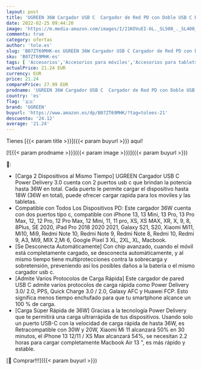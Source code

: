 ```yaml
---
layout: post
title: 'UGREEN 36W Cargador USB C  Cargador de Red PD con Doble USB C Retracompatible 30W 20W  Enchufe Tipo C Rapida para iPhone 13 12 Pro MAX 11 X 8 Xiaomi Mi11 Redmi10 y Galaxy S21 iPad Pro Macbook Pro'
date: 2022-02-25 09:44:20
image: 'https://m.media-amazon.com/images/I/21KOVuEI-6L._SL500_._SL400_.jpg'
comments: true
category: ofertas
author: 'tole.es'
slug: 'B07ZT69MHK-es UGREEN 36W Cargador USB C Cargador de Red PD con Doble USB...'
sku: 'B07ZT69MHK-es'
tags: [ 'Accesorios','Accesorios para móviles','Accesorios para tablets','Cargadores de móvil de red','Cargadores para móviles','Cargadores y adaptadores para tablets','Comunicación móvil y accesorios','Electrónica','Informática','ipad','iphone','ugreen', ]
actualPrice: 21.24 EUR
currency: EUR
price: 21.24
comparePrice: 27.99 EUR
prodname: 'UGREEN 36W Cargador USB C  Cargador de Red PD con Doble USB C Retracompatible 30W 20W  Enchufe Tipo C Rapida para iPhone 13 12 Pro MAX 11 X 8 Xiaomi Mi11 Redmi10 y Galaxy S21 iPad Pro Macbook Pro'
country: 'es'
flag: '🇪🇸'
brand: 'UGREEN'
buyurl: 'https://www.amazon.es/dp/B07ZT69MHK/?tag=tolees-21'
descuento: '24.12'
average: '21.24'
---
```


Tienes [{{< param title >}}]({{< param buyurl >}}) aqui!

[![{{< param prodname >}}]({{< param image >}})]({{< param buyurl >}})

🔎:

- [Carga 2 Dispositivos al Mismo Tiempo] UGREEN Cargador USB C Power Delivery 3.0 cuenta con 2 puertos usb c que brindan la potencia hasta 36W en total. Cada puerto le permite cargar el dispositivo hasta 18W (36W en total), puede ofrecer cargar rapida para los moviles y las tabletas.
- Compatible con Todos Los Dispositivos PD: Este cargador 36W cuenta con dos puertos tipo c, compatible con iPhone 13, 13 Mini, 13 Pro, 13 Pro Max, 12, 12 Pro, 12 Pro Max, 12 Mini, 11, 11 pro, XS, XS MAX, XR, X, 9, 8, 8Plus, SE 2020, iPad Pro 2018 2020 2021, Galaxy S21, S20, Xiaomi Mi11, Mi10, Mi9, Redmi Note 10, Redmi Note 9, Redmi Note 8, Redmi 10, Redmi 9, A3, Mi9, MIX 2,Mi 6, Google Pixel 3 XL, 2XL, XL, Macbook.
- [Se Desconecta Automáticamente] Con chip avanzado, cuando el móvil está completamente cargado, se desconecta automáticamente, y al mismo tiempo tiene multiprotecciones contra la sobrecarga y sobretensión, preveniendo así los posibles daños a la batería o el mismo cargador usb c.
- [Admite Varios Protocolos de Carga Rápida] Este cargador de pared USB C admite varios protocolos de carga rápida como Power Delivery 3.0/ 2.0, PPS, Quick Charge 3.0 / 2.0, Galaxy AFC y Huawei FCP. Esto significa menos tiempo enchufado para que tu smartphone alcance un 100 % de carga.
- [Carga Súper Rápida de 36W] Gracias a la tecnología Power Delivery que te permitirá una carga ultrarrápida de tus dispositivos. Usando solo un puerto USB-C con la velocidad de carga rápida de hasta 36W, es Retracompatible con 30W y 20W, Xiaomi Mi 11 alcanzará 50% en 30 minutos, el iPhone 13 12/11 / XS Max alcanzará 54%, se necesitan 2.2 horas para cargar completamente Macbook Air 13 ", es más rápido y estable.

[🛒 Comprar!!!]({{< param buyurl >}})
